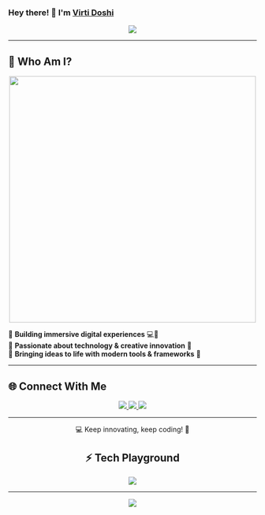 ### Hey there! 👋 I'm [Virti Doshi](https://github.com/virti1331/)

<p align="center">
  <img src="https://readme-typing-svg.herokuapp.com?font=Fira+Code&duration=2500&color=FF2E64&center=true&vCenter=true&lines=App+Developer;Web+Developer;3D+Model+Designer;Tech+Innovator"/>
</p>

---

## 🚀 Who Am I?

<p align="center">
  <img src="https://user-images.githubusercontent.com/20955511/199138068-0a7b7b75-e36c-4f36-80b6-64a8741533c5.gif" width="500"/>
</p>

🔹 **Building immersive digital experiences** 💻🎨  
🔹 **Passionate about technology & creative innovation** 🚀  
🔹 **Bringing ideas to life with modern tools & frameworks** 🔧

---


## 🌐 Connect With Me
<p align="center">
  <a href="https://www.linkedin.com/in/virti-doshi-497943251/">
    <img src="https://img.shields.io/badge/LinkedIn-0A66C2?style=for-the-badge&logo=linkedin&logoColor=white"/>
  </a>
  <a href="https://virti1331.github.io/Portfolio/">
    <img src="https://img.shields.io/badge/Portfolio-%23ff2e64?style=for-the-badge&logo=github&logoColor=white"/>
  </a>
  <a href="mailto:virtidoshi10@gmail.com">
    <img src="https://img.shields.io/badge/Email-D14836?style=for-the-badge&logo=gmail&logoColor=white"/>
  </a>
</p>

---


<p align="center">💻 Keep innovating, keep coding! 🚀</p>


<h2 align="center">⚡ Tech Playground</h2>
<p align="center">
  <img src="https://skillicons.dev/icons?i=java,python,cpp,html,css,php,js,ts,bash,nodejs,react,vue,angular,bootstrap,tailwind,androidstudio,flutter,mysql,sqlite,postgres,mongodb,git,github,blender,docker"/>
</p>

---


<p align="center">
  <img src="https://readme-typing-svg.herokuapp.com?font=Fira+Code&pause=1000&color=F79D00&center=true&width=450&lines=%E2%9A%A1+Crafting+Digital+Experiences;🚀+Turning+Ideas+into+Reality;🖥️+Code%2C+Design%2C+Innovate"/>
</p>


